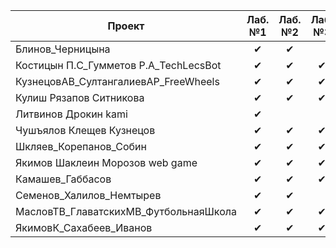 | Проект                                     | Лаб. №1 | Лаб. №2 | Лаб. №3 | Допуск к экзамену
|--------------------------------------------|:-------:|:-------:|:-------:|:-----------------:
| Блинов_Черницына                           | ✔       | ✔      |          |                 | 
| Костицын П.С_Гумметов Р.А_TechLecsBot      | ✔       | ✔      | ✔       | 🚩              | 
| КузнецовАВ_СултангалиевАР_FreeWheels       | ✔       | ✔      | ✔       | 🚩              | 
| Кулиш Рязапов Ситникова                    | ✔       | ✔      | ✔       | 🚩              | 
| Литвинов Дрокин kami                       | ✔       |        |          |                 | 
| Чушъялов Клещев Кузнецов                   | ✔       | ✔      | ✔       | 🚩              | 
| Шкляев_Корепанов_Собин                     | ✔       | ✔      | ✔       | 🚩              | 
| Якимов Шаклеин Морозов web game            | ✔       | ✔      | ✔       | 🚩              | 
| Камашев_Габбасов                           | ✔       | ✔      | ✔       | 🚩              | 
| Семенов_Халилов_Немтырев                   | ✔       | ✔      |         |                 | 
| МасловТВ_ГлаватскихМВ_ФутбольнаяШкола      | ✔       | ✔      | ✔       | 🚩              |    
| ЯкимовК_Сахабеев_Иванов                    | ✔       | ✔      | ✔       | 🚩              |  
